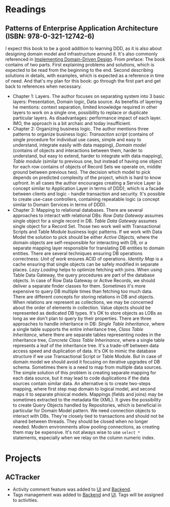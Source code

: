 # Readings
## Patterns of Enterprise Application Architecture (ISBN:  978-0-321-12742-6)
I expect this book to be a good addition to learning DDD, as it is also about designing domain model and infrastructure around it.
It's also commonly referenced in [Implementing Domain-Driven Design](https://github.com/marcinciapa/marcinciapa/blob/master/monthly/2023/MAR/README.MD#implementing-domain-driven-design-isbn-978-0-13-303990-0).
From preface: The book contains of two parts.
First explaining problems and solutions, which is expected to be read from the beginning to the end.
Second describing solutions in details, with examples, which is expected as a reference in time of need.
And that's my plan for this book: go through the first part and get back to references when necessary.
- Chapter 1: Layers.
The author focuses on separating system into 3 basic layers: Presentation, Domain logic, Data source.
As benefits of layering he mentions: context separation, limited knowledge required in other layers to work on a single one, possibility to replace or duplicate particular layers.
As disadvantages: performance impact of each layer.
IMO, the approach is a bit archaic and today insufficient.
- Chapter 2: Organizing business logic.
The author mentions three patterns to organize business logic:
*Transaction script* (contains of single procedure for individual use cases, simple and easy to understand, integrate easily with data mapping),
*Domain model* (contains of objects and interactions between them, harder to understand, but easy to extend, harder to integrate with data mapping),
*Table module* (similar to previous one, but instead of having one object for each row contains of objects of Record Sets we operate on, middle ground between previous two).
The decision which model to pick depends on predicted complexity of the project, which is hard to know upfront.
In all cases the author encourages creating a Service Layer (a concept similar to Application Layer in terms of DDD), which is a facade between clients and logic - handle transaction and security.
It's possible to create use-case controllers, containing repeatable logic (a concept similar to Domain Services in terms of DDD).
- Chapter 3: Mapping to relational databases.
There are several approaches to interact with relational DBs:
*Row Data Gateway* assumes single object for a single record in DB.
*Table Data Gateway* assumes single object for a Record Set.
Those two work well with Transactional Scripts and Table Module business logic patterns.
If we work with Data Model the solution to pick should be either *Active Objects*, where the domain objects are self-responsible for interacting with DB, or a separate mapping layer responsible for translating DB entities to domain entities.
There are several techniques ensuring DB operations correctness:
*Unit of work* ensures ACID of operations.
*Identity Map* is a cache ensuring that single objects can be safely modified in separate places.
*Lazy Loading* helps to optimize fetching with joins.
When using Table Data Gateway, the query procedures are part of the database objects.
In case of Row Data Gateway or Active Records, we should deliver a separate finder classes for them.
Sometimes it's more expensive to query DB multiple times than fetching too much data.
There are different concepts for storing relations in DB and objects. 
When relations are represent as collections, we may be concerned about the order of elements in collection.
Value objects should be represented as dedicated DB types.
It's OK to store objects as LOBs as long as we don't plan to query by their properties.
There are three approaches to handle inheritance in DB:
*Single Table Inheritance*, where a single table supports the entire inheritance tree,
*Class Table Inheritance*, where there are separate tables representing nodes in the inheritance tree,
*Concrete Class Table Inherinance*, where a single table represents a leaf of the inheritance tree.
It's a trade-off between data access speed and duplication of data.
It's OK to mimic the database structure if we use Transactional Script or Table Module.
But in case of domain model we should avoid it focusing on iterative upgrades of DB schema.
Sometimes there is a need to map from multiple data sources.
The simple solution of this problem is creating separate mapping for each data source, but it may lead to code duplications if the data sources contain similar data.
An alternative is to create two-steps mapping, where first step map domain to logical model, and second maps it to separate phisical models.
Mappings (fields and joins) may be sometimes extracted to the metadata file (XML).
It gives the possibility to create Query Objects handled by Repositories, which is beneficial in particular for Domain Model pattern.
We need connection objects to interact with DBs. They're closely tied to transactions and should not be shared between threads.
They should be closed when no longer needed.
Modern environments allow pooling connections, as creating them may be expensive.
It's not always wise to use `select * ` statements, especially when we relay on the column numeric index.


# Projects
## ACTracker
- Activity comment feature was added to [UI](https://github.com/marcinciapa/actracker-ui/pull/8) and [Backend](https://github.com/marcinciapa/actracker-api/pull/35).
- Tags management was added to [Backend](https://github.com/marcinciapa/actracker-api/pull/36) and [UI](https://github.com/marcinciapa/actracker-ui/pull/9).
Tags will be assigned to activities.
